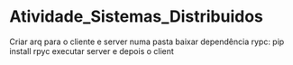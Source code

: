 # Atividade_Sistemas_Distribuidos

Criar arq para o cliente e server numa pasta
baixar dependência rypc: pip install rpyc
executar server e depois o client

